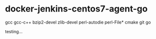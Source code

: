 # docker-jenkins-centos7-agent-go
 gcc gcc-c++ bzip2-devel zlib-devel perl-autodie perl-File* cmake git go

 testing...
